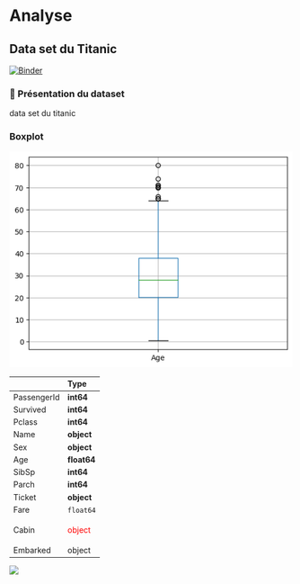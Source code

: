 # Analyse

## Data set du Titanic

[![Binder](https://mybinder.org/badge_logo.svg)](https://mybinder.org/v2/gh/nevermind78/Analyse_D/main?labpath=index.ipynb)

### :file_folder: Présentation du dataset

data set du titanic 


### Boxplot
![img](img/output.png)




|             | Type    |
|:------------|:--------|
| PassengerId | **int64**   |
| Survived    | **int64**   |
| Pclass      | **int64**   |
| Name        | **object**  |
| Sex         | **object** |
| Age         | **float64** |
| SibSp       | **int64**   |
| Parch       | **int64**   |
| Ticket      | **object**  |
| Fare        | `float64` |
| Cabin       | <p style ="color:red"> object </p> |
| Embarked    | object  |



<img src="https://3wa.fr/wp-content/webp-express/webp-images/doc-root/wp-content/uploads/2020/04/Python-Pandas-logo-227x300.png.webp">




